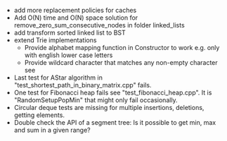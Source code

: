 - add more replacement policies for caches
- Add O(N) time and O(N) space solution for remove_zero_sum_consecutive_nodes in folder linked_lists
- add transform sorted linked list to BST
- extend Trie implementations
    - Provide alphabet mapping function in Constructor to work e.g. only with english lower case letters
    - Provide wildcard character that matches any non-empty character see
- Last test for AStar algorithm in "test_shortest_path_in_binary_matrix.cpp" fails.
- One test for Fibonacci heap fails see "test_fibonacci_heap.cpp". It is "RandomSetupPopMin" that might only fail
  occasionally.
- Circular deque tests are missing for multiple insertions, deletions, getting elements.
- Double check the API of a segment tree: Is it possible to get min, max and sum in a given range? 